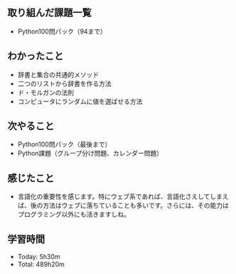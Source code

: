 ## 取り組んだ課題一覧
- Python100問パック（94まで）
## わかったこと
- 辞書と集合の共通的メソッド
- 二つのリストから辞書を作る方法
- ド・モルガンの法則
- コンピュータにランダムに値を選ばせる方法
## 次やること
- Python100問パック（最後まで）
- Python課題（グループ分け問題、カレンダー問題）
## 感じたこと
- 言語化の重要性を感じます。特にウェブ系であれば、言語化さえしてしまえば、後の方法はウェブに落ちていることも多いです。さらには、その能力はプログラミング以外にも活きますしね。
## 学習時間
- Today: 5h30m
- Total: 489h20m
